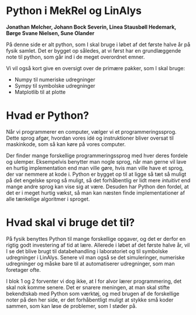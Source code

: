 <!-- #region -->
# Python i MekRel og LinAlys
__Jonathan Melcher, Johann Bock Severin, Linea Stausbøll Hedemark, Børge Svane Nielsen, Sune Olander__



På denne side er alt python, som I skal bruge i løbet af det første halve år på fysik samlet. Det er bygget op således, at vi først har en grundlæggende note til python, som går ind i de meget overordnet emner.

Vi vil også kort give en oversigt over de primære pakker, som I skal bruge:
- Numpy til numeriske udregninger
- Sympy til symbolske udregninger
- Matplotlib til at plotte 


# Hvad er Python?
Når vi programmerer en computer, vælger vi et programmeringssprog. Dette sprog afgør, hvordan vores idé og instruktioner bliver oversat til maskinkode, som så kan køre på vores computer. 

Der finder mange forskellige programmeringssprog med hver deres fordele og ulemper. Eksempelvis benytter man nogle sprog, når man gerne vil lave en hurtig implementation end man ville gøre, hvis man ville have et sprog, der var nemmere at kode i. Python er bygget op til at ligge så tæt så muligt på det engelske sprog så muligt, så det forhåbentlig er lidt mere _intuitivt_ end mange andre sprog kan vise sig at være. Desuden har Python den fordel, at det er i meget hurtig vækst, så man kan næsten finde implementationer af alle tænkelige algoritmer i sproget. 



# Hvad skal vi bruge det til? 
På fysik benyttes Python til mange forskellige opgaver, og det er derfor en rigtig godt investering af tid at lære. Allerede i løbet af det første halve år, vil I se det blive brugt til databehandling i laboratoriet og til symbolske udregninger i LinAlys. Senere vil man også se det simuleringer, numeriske udregninger og måske bare til at automatiserer udregninger, som man foretager ofte.  

I blok 1 og 2 forventer vi dog ikke, at I for alvor lærer programmering, det skal nok komme senere. Det er snarere meningen, at man skal stifte bekendtskab med Python som værktøj, og med brugen af de forskellige noter  på den her side, er det forhåbentligt muligt at stykke små koder sammen, som kan løse de problemer, som I støder på. 
<!-- #endregion -->
